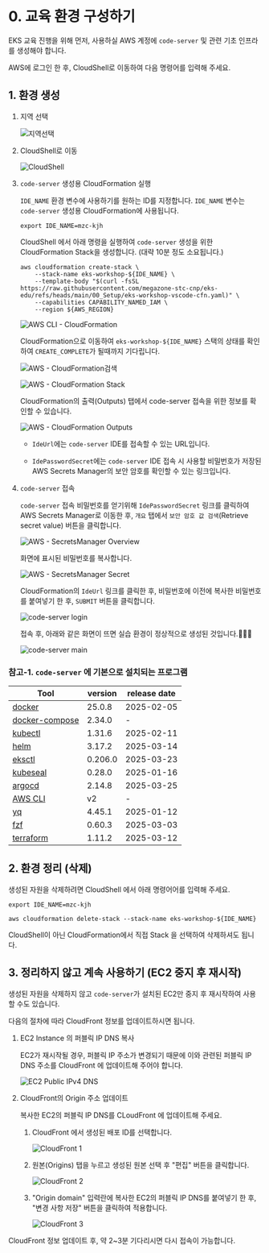 # 0. 교육 환경 구성하기

EKS 교육 진행을 위해 먼저, 사용하실 AWS 계정에 `code-server` 및 관련 기초 인프라를 생성해야 합니다.

AWS에 로그인 한 후, CloudShell로 이동하여 다음 명령어를 입력해 주세요.

## 1. 환경 생성
1. 지역 선택
   
   ![지역선택](./images/region.png)

2. CloudShell로 이동
   
   ![CloudShell](./images/cloudshell.png)

3. `code-server` 생성용 CloudFormation 실행

   `IDE_NAME` 환경 변수에 사용하기를 원하는 ID를 지정합니다.
   `IDE_NAME` 변수는 `code-server` 생성용 CloudFormation에 사용됩니다.
   ```shell
   export IDE_NAME=mzc-kjh
   ```

   CloudShell 에서 아래 명령을 실행하여 `code-server` 생성을 위한 CloudFormation Stack을 생성합니다. (대략 10분 정도 소요됩니다.)

   ```shell
   aws cloudformation create-stack \
       --stack-name eks-workshop-${IDE_NAME} \
       --template-body "$(curl -fsSL https://raw.githubusercontent.com/megazone-stc-cnp/eks-edu/refs/heads/main/00_Setup/eks-workshop-vscode-cfn.yaml)" \
       --capabilities CAPABILITY_NAMED_IAM \
       --region ${AWS_REGION}
   ```
   ![AWS CLI - CloudFormation](./images/aws-cli-cloudformation.png)

   CloudFormation으로 이동하여 `eks-workshop-${IDE_NAME}` 스택의 상태를 확인하여 `CREATE_COMPLETE`가 될때까지 기다립니다.

   ![AWS - CloudFormation검색](./images/aws-cloudformation-1.png)

   ![AWS - CloudFormation Stack](./images/aws-cloudformation-2.png)
   
   CloudFormation의 출력(Outputs) 탭에서 code-server 접속을 위한 정보를 확인할 수 있습니다.

   ![AWS - CloudFormation Outputs](./images/aws-cloudformation-outputs.png)

   - `IdeUrl`에는 `code-server` IDE를 접속할 수 있는 URL입니다.
   
   - `IdePasswordSecret`에는 `code-server` IDE 접속 시 사용할 비밀번호가 저장된 AWS Secrets Manager의 보안 암호를 확인할 수 있는 링크입니다.

4. `code-server` 접속
   
   `code-server` 접속 비밀번호를 얻기위해 `IdePasswordSecret` 링크를 클릭하여 AWS Secrets Manager로 이동한 후, `개요` 탭에서 `보안 암호 값 검색`(Retrieve secret value) 버튼을 클릭합니다.

   ![AWS - SecretsManager Overview](./images/aws-secretsmanager-secret-1.png)

   화면에 표시된 비밀번호를 복사합니다.

   ![AWS - SecretsManager Secret](./images/aws-secretsmanager-secret-2.png)

   CloudFormation의 `IdeUrl` 링크를 클릭한 후, 비밀번호에 이전에 복사한 비밀번호를 붙여넣기 한 후, `SUBMIT` 버튼을 클릭합니다.

   ![code-server login](./images/code-server-login.png)

   접속 후, 아래와 같은 화면이 뜨면 실습 환경이 정상적으로 생성된 것입니다.🎉🎉🎉
   
   ![code-server main](./images/code-server-main.png)

### 참고-1. `code-server` 에 기본으로 설치되는 프로그램

| Tool | version | release date |
| ---- | ------- | ------------ |
| [docker](https://github.com/moby/moby) | 25.0.8 | 2025-02-05 |
| [docker-compose](https://github.com/docker/compose) | 2.34.0 | - |
| [kubectl](https://kubernetes.io/docs/reference/kubectl/) | 1.31.6 | 2025-02-11 |
| [helm](https://helm.sh) | 3.17.2 | 2025-03-14 |
| [eksctl](https://github.com/eksctl-io/eksctl) | 0.206.0 | 2025-03-23 |
| [kubeseal](https://github.com/bitnami-labs/sealed-secrets) | 0.28.0 | 2025-01-16 |
| [argocd](https://github.com/argoproj/argo-cd) | 2.14.8 | 2025-03-25 |
| [AWS CLI](https://aws.amazon.com/ko/cli/) | v2 | - |
| [yq](https://github.com/mikefarah/yq) | 4.45.1 | 2025-01-12 |
| [fzf](https://github.com/junegunn/fzf) | 0.60.3 | 2025-03-03 |
| [terraform](https://www.terraform.io/) | 1.11.2 | 2025-03-12 |

## 2. 환경 정리 (삭제)

생성된 자원을 삭제하려면 CloudShell 에서 아래 명령어어를 입력해 주세요.

```shell
export IDE_NAME=mzc-kjh

aws cloudformation delete-stack --stack-name eks-workshop-${IDE_NAME}
```

CloudShell이 아닌 CloudFormation에서 직접 Stack 을 선택하여 삭제하셔도 됩니다.

## 3. 정리하지 않고 계속 사용하기 (EC2 중지 후 재시작)

생성된 자원을 삭제하지 않고 `code-server`가 설치된 EC2만 중지 후 재시작하여 사용할 수도 있습니다.

다음의 절차에 따라 CloudFront 정보를 업데이트하시면 됩니다.

1. EC2 Instance 의 퍼블릭 IP DNS 복사
   
   EC2가 재시작될 경우, 퍼블릭 IP 주소가 변경되기 때문에 이와 관련된 퍼블릭 IP DNS 주소를 CloudFront 에 업데이트해 주어야 합니다.

   ![EC2 Public IPv4 DNS](images/ec2-public-ipv4-dns.png)

2. CloudFront의 Origin 주소 업데이트
   
   복사한 EC2의 퍼블릭 IP DNS를 CLoudFront 에 업데이트해 주세요.
   
   1. CloudFront 에서 생성된 배포 ID를 선택합니다.
      
      ![CloudFront 1](images/cloudfront-1.png)

   2. 원본(Origins) 탭을 누르고 생성된 원본 선택 후 "편집" 버튼을 클릭합니다.
      
      ![CloudFront 2](images/cloudfront-2.png)

   3. "Origin domain" 입력란에 복사한 EC2의 퍼블릭 IP DNS를 붙여넣기 한 후, "변경 사항 저장" 버튼을 클릭하여 적용합니다.
      
      ![CloudFront 3](images/cloudfront-3.png)

CloudFront 정보 업데이트 후, 약 2~3분 기다리시면 다시 접속이 가능합니다.
